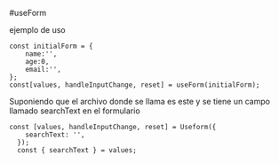 #useForm

ejemplo de uso

```
const initialForm = {
    name:'',
    age:0,
    email:'',
};
const[values, handleInputChange, reset] = useForm(initialForm);
```

Suponiendo que el archivo donde se llama es este y se tiene un campo llamado searchText en el formulario

```
const [values, handleInputChange, reset] = Useform({
    searchText: '',
  });
  const { searchText } = values;
```
